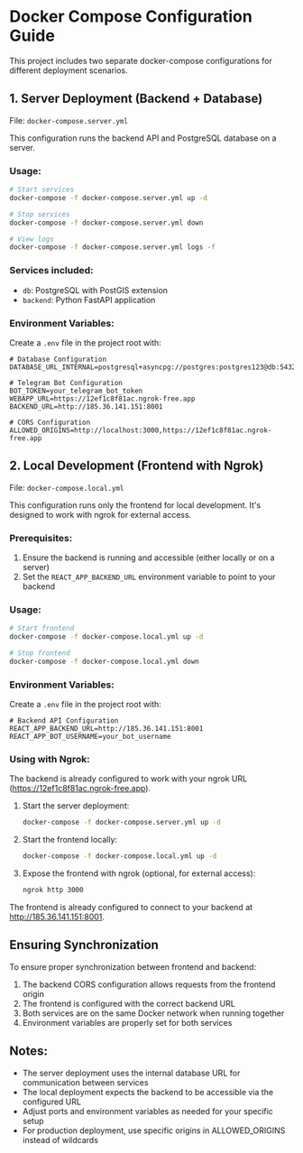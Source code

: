 # Docker Compose Configuration Guide

This project includes two separate docker-compose configurations for different deployment scenarios.

## 1. Server Deployment (Backend + Database)

File: `docker-compose.server.yml`

This configuration runs the backend API and PostgreSQL database on a server.

### Usage:

```bash
# Start services
docker-compose -f docker-compose.server.yml up -d

# Stop services
docker-compose -f docker-compose.server.yml down

# View logs
docker-compose -f docker-compose.server.yml logs -f
```

### Services included:
- `db`: PostgreSQL with PostGIS extension
- `backend`: Python FastAPI application

### Environment Variables:
Create a `.env` file in the project root with:

```
# Database Configuration
DATABASE_URL_INTERNAL=postgresql+asyncpg://postgres:postgres123@db:5432/social_rent

# Telegram Bot Configuration
BOT_TOKEN=your_telegram_bot_token
WEBAPP_URL=https://12ef1c8f81ac.ngrok-free.app
BACKEND_URL=http://185.36.141.151:8001

# CORS Configuration
ALLOWED_ORIGINS=http://localhost:3000,https://12ef1c8f81ac.ngrok-free.app
```

## 2. Local Development (Frontend with Ngrok)

File: `docker-compose.local.yml`

This configuration runs only the frontend for local development. It's designed to work with ngrok for external access.

### Prerequisites:
1. Ensure the backend is running and accessible (either locally or on a server)
2. Set the `REACT_APP_BACKEND_URL` environment variable to point to your backend

### Usage:

```bash
# Start frontend
docker-compose -f docker-compose.local.yml up -d

# Stop frontend
docker-compose -f docker-compose.local.yml down
```

### Environment Variables:
Create a `.env` file in the project root with:

```
# Backend API Configuration
REACT_APP_BACKEND_URL=http://185.36.141.151:8001
REACT_APP_BOT_USERNAME=your_bot_username
```

### Using with Ngrok:

The backend is already configured to work with your ngrok URL (https://12ef1c8f81ac.ngrok-free.app).

1. Start the server deployment:
   ```bash
   docker-compose -f docker-compose.server.yml up -d
   ```

2. Start the frontend locally:
   ```bash
   docker-compose -f docker-compose.local.yml up -d
   ```

3. Expose the frontend with ngrok (optional, for external access):
   ```bash
   ngrok http 3000
   ```

The frontend is already configured to connect to your backend at http://185.36.141.151:8001.

## Ensuring Synchronization

To ensure proper synchronization between frontend and backend:

1. The backend CORS configuration allows requests from the frontend origin
2. The frontend is configured with the correct backend URL
3. Both services are on the same Docker network when running together
4. Environment variables are properly set for both services

## Notes:

- The server deployment uses the internal database URL for communication between services
- The local deployment expects the backend to be accessible via the configured URL
- Adjust ports and environment variables as needed for your specific setup
- For production deployment, use specific origins in ALLOWED_ORIGINS instead of wildcards
